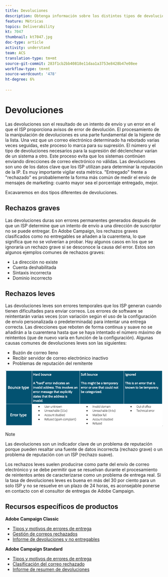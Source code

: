 ```yaml
---
title: Devoluciones
description: Obtenga información sobre los distintos tipos de devoluciones.
feature: Métricas
topics: Deliverability
kt: 7047
thumbnail: kt7047.jpg
doc-type: article
activity: understand
team: ACS
translation-type: tm+mt
source-git-commit: 283f1cb2bb40818e11daa1a3753e8428b47e08ee
workflow-type: tm+mt
source-wordcount: '478'
ht-degree: 6%

---
```



# Devoluciones

Las devoluciones son el resultado de un intento de envío y un error en el que el ISP proporciona avisos de error de devolución. El procesamiento de la manipulación de devoluciones es una parte fundamental de la higiene de la lista. Una vez que un correo electrónico determinado ha rebotado varias veces seguidas, este proceso lo marca para su supresión. El número y el tipo de devoluciones necesarios para la supresión del déclencheur varían de un sistema a otro. Este proceso evita que los sistemas continúen enviando direcciones de correo electrónico no válidas. Las devoluciones son uno de los datos clave que los ISP utilizan para determinar la reputación de la IP. Es muy importante vigilar esta métrica. &quot;Entregado&quot; frente a &quot;rechazado&quot; es probablemente la forma más común de medir el envío de mensajes de marketing: cuanto mayor sea el porcentaje entregado, mejor.

Excavaremos en dos tipos diferentes de devoluciones.

## Rechazos graves

Las devoluciones duras son errores permanentes generados después de que un ISP determine que un intento de envío a una dirección de suscriptor no se puede entregar. En Adobe Campaign, los rechazos graves clasificados como no entregables se añaden a la cuarentena, lo que significa que no se volverían a probar. Hay algunos casos en los que se ignoraría un rechazo grave si se desconoce la causa del error.
Estos son algunos ejemplos comunes de rechazos graves:

* La dirección no existe
* Cuenta deshabilitada
* Sintaxis incorrecta
* Dominio incorrecto

## Rechazos leves

Las devoluciones leves son errores temporales que los ISP generan cuando tienen dificultades para enviar correos. Los errores de software se reintentarán varias veces (con variación según el uso de la configuración de envío personalizada o predeterminada) para intentar una entrega correcta. Las direcciones que reboten de forma continua y suave no se añadirán a la cuarentena hasta que se haya intentado el número máximo de reintentos (que de nuevo varía en función de la configuración). Algunas causas comunes de devoluciones leves son las siguientes:

* Buzón de correo lleno
* Recibir servidor de correo electrónico inactivo
* Problemas de reputación del remitente

![tipos de devolución](../assets/bounce-types.png)

>[!NOTE]
>
>Las devoluciones son un indicador clave de un problema de reputación porque pueden resaltar una fuente de datos incorrecta (rechazo grave) o un problema de reputación con un ISP (rechazo suave).
>
>Los rechazos leves suelen producirse como parte del envío de correo electrónico y se debe permitir que se resuelvan durante el procesamiento de reintentos antes de caracterizarse como un problema de entrega real. Si la tasa de devoluciones leves es buena en más del 30 por ciento para un solo ISP y no se resuelve en un plazo de 24 horas, es aconsejable ponerse en contacto con el consultor de entregas de Adobe Campaign.

## Recursos específicos de productos

**Adobe Campaign Classic**

* [Tipos y motivos de errores de entrega](https://experienceleague.adobe.com/docs/campaign-classic/using/sending-messages/monitoring-deliveries/understanding-delivery-failures.html#delivery-failure-types-and-reasons)
* [Gestión de correos rechazados](https://experienceleague.adobe.com/docs/campaign-classic/using/sending-messages/monitoring-deliveries/understanding-delivery-failures.html#bounce-mail-management)
* [Informe de devoluciones y no entregables](https://experienceleague.adobe.com/docs/campaign-classic/using/reporting/reports-on-deliveries/global-reports.html#non-deliverables-and-bounces)

**Adobe Campaign Standard**

* [Tipos y motivos de errores de entrega](https://experienceleague.adobe.com/docs/campaign-standard/using/testing-and-sending/monitoring-messages/understanding-delivery-failures.html#delivery-failure-types-and-reasons)
* [Clasificación del correo rechazado](https://experienceleague.adobe.com/docs/campaign-standard/using/testing-and-sending/monitoring-messages/understanding-delivery-failures.html#bounce-mail-qualification)
* [Informe de resumen de devoluciones](https://experienceleague.adobe.com/docs/campaign-standard/using/reporting/list-of-reports/bounce-summary.html?lang=en#reporting)
